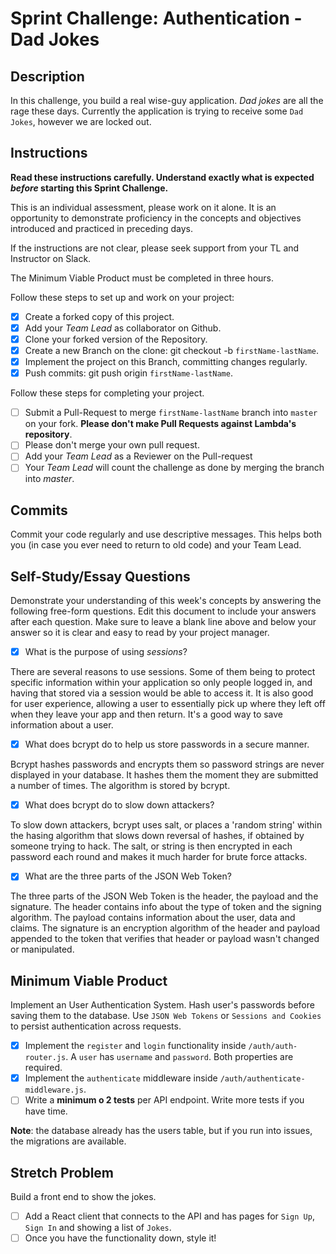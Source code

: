 # Sprint Challenge: Authentication - Dad Jokes

## Description

In this challenge, you build a real wise-guy application. _Dad jokes_ are all the rage these days. Currently the application is trying to receive some `Dad Jokes`, however we are locked out.

## Instructions

**Read these instructions carefully. Understand exactly what is expected _before_ starting this Sprint Challenge.**

This is an individual assessment, please work on it alone. It is an opportunity to demonstrate proficiency in the concepts and objectives introduced and practiced in preceding days.

If the instructions are not clear, please seek support from your TL and Instructor on Slack.

The Minimum Viable Product must be completed in three hours.

Follow these steps to set up and work on your project:

- [x] Create a forked copy of this project.
- [x] Add your _Team Lead_ as collaborator on Github.
- [x] Clone your forked version of the Repository.
- [x] Create a new Branch on the clone: git checkout -b `firstName-lastName`.
- [x] Implement the project on this Branch, committing changes regularly.
- [x] Push commits: git push origin `firstName-lastName`.

Follow these steps for completing your project.

- [ ] Submit a Pull-Request to merge `firstName-lastName` branch into `master` on your fork. **Please don't make Pull Requests against Lambda's repository**.
- [ ] Please don't merge your own pull request.
- [ ] Add your _Team Lead_ as a Reviewer on the Pull-request
- [ ] Your _Team Lead_ will count the challenge as done by merging the branch into _master_.

## Commits

Commit your code regularly and use descriptive messages. This helps both you (in case you ever need to return to old code) and your Team Lead.

## Self-Study/Essay Questions

Demonstrate your understanding of this week's concepts by answering the following free-form questions. Edit this document to include your answers after each question. Make sure to leave a blank line above and below your answer so it is clear and easy to read by your project manager.

- [x] What is the purpose of using _sessions_?

There are several reasons to use sessions. Some of them being to protect specific information within your application so only people logged in, and having that stored via a session would be able to access it. It is also good for user experience, allowing a user to essentially pick up where they left off when they leave your app and then return. It's a good way to save information about a user.

- [x] What does bcrypt do to help us store passwords in a secure manner.

Bcrypt hashes passwords and encrypts them so password strings are never displayed in your database. It hashes them the moment they are submitted a number of times. The algorithm is stored by bcrypt.

- [x] What does bcrypt do to slow down attackers?

To slow down attackers, bcrypt uses salt, or places a 'random string' within the hasing algorithm that slows down reversal of hashes, if obtained by someone trying to hack. The salt, or string is then encrypted in each password each round and makes it much harder for brute force attacks.

- [x] What are the three parts of the JSON Web Token?

The three parts of the JSON Web Token is the header, the payload and the signature. The header contains info about the type of token and the signing algorithm. The payload contains information about the user, data and claims. The signature is an encryption algorithm of the header and payload appended to the token that verifies that header or payload wasn't changed or manipulated.

## Minimum Viable Product

Implement an User Authentication System. Hash user's passwords before saving them to the database. Use `JSON Web Tokens` or `Sessions and Cookies` to persist authentication across requests.

- [x] Implement the `register` and `login` functionality inside `/auth/auth-router.js`. A `user` has `username` and `password`. Both properties are required.
- [x] Implement the `authenticate` middleware inside `/auth/authenticate-middleware.js`.
- [ ] Write a **minimum o 2 tests** per API endpoint. Write more tests if you have time.

**Note**: the database already has the users table, but if you run into issues, the migrations are available.

## Stretch Problem

Build a front end to show the jokes.

- [ ] Add a React client that connects to the API and has pages for `Sign Up`, `Sign In` and showing a list of `Jokes`.
- [ ] Once you have the functionality down, style it!
